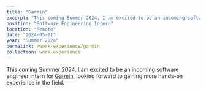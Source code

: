 ```yaml
---
title: "Garmin"
excerpt: "This coming Summer 2024, I am excited to be an incoming software engineer intern for [Garmin](https://www.garmin.com), looking forward to gaining more hands-on experience in the field."
position: "Software Engineering Intern"
location: "Remote"
date: "2024-05-01"
year: "Summer 2024"
permalink: /work-experience/garmin
collection: work-experience
---
```


This coming Summer 2024, I am excited to be an incoming software engineer intern for [Garmin](https://www.garmin.com), looking forward to gaining more hands-on experience in the field.
